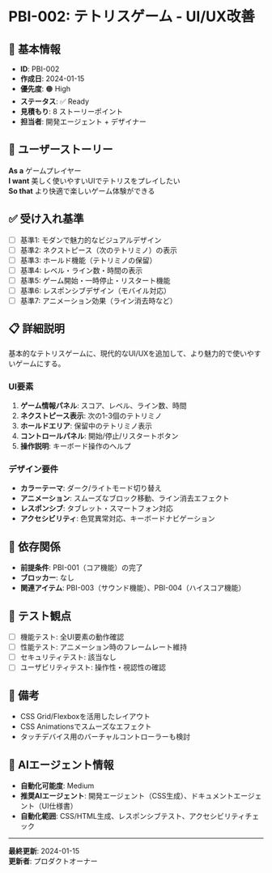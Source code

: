 # PBI-002: テトリスゲーム - UI/UX改善

## 📝 基本情報
- **ID**: PBI-002
- **作成日**: 2024-01-15
- **優先度**: 🟠 High
- **ステータス**: ✅ Ready
- **見積もり**: 8 ストーリーポイント
- **担当者**: 開発エージェント + デザイナー

## 📖 ユーザーストーリー
**As a** ゲームプレイヤー  
**I want** 美しく使いやすいUIでテトリスをプレイしたい  
**So that** より快適で楽しいゲーム体験ができる

## ✅ 受け入れ基準
- [ ] 基準1: モダンで魅力的なビジュアルデザイン
- [ ] 基準2: ネクストピース（次のテトリミノ）の表示
- [ ] 基準3: ホールド機能（テトリミノの保留）
- [ ] 基準4: レベル・ライン数・時間の表示
- [ ] 基準5: ゲーム開始・一時停止・リスタート機能
- [ ] 基準6: レスポンシブデザイン（モバイル対応）
- [ ] 基準7: アニメーション効果（ライン消去時など）

## 📋 詳細説明
基本的なテトリスゲームに、現代的なUI/UXを追加して、より魅力的で使いやすいゲームにする。

### UI要素
1. **ゲーム情報パネル**: スコア、レベル、ライン数、時間
2. **ネクストピース表示**: 次の1-3個のテトリミノ
3. **ホールドエリア**: 保留中のテトリミノ表示
4. **コントロールパネル**: 開始/停止/リスタートボタン
5. **操作説明**: キーボード操作のヘルプ

### デザイン要件
- **カラーテーマ**: ダーク/ライトモード切り替え
- **アニメーション**: スムーズなブロック移動、ライン消去エフェクト
- **レスポンシブ**: タブレット・スマートフォン対応
- **アクセシビリティ**: 色覚異常対応、キーボードナビゲーション

## 🔗 依存関係
- **前提条件**: PBI-001（コア機能）の完了
- **ブロッカー**: なし
- **関連アイテム**: PBI-003（サウンド機能）、PBI-004（ハイスコア機能）

## 🧪 テスト観点
- [ ] 機能テスト: 全UI要素の動作確認
- [ ] 性能テスト: アニメーション時のフレームレート維持
- [ ] セキュリティテスト: 該当なし
- [ ] ユーザビリティテスト: 操作性・視認性の確認

## 📝 備考
- CSS Grid/Flexboxを活用したレイアウト
- CSS Animationsでスムーズなエフェクト
- タッチデバイス用のバーチャルコントローラーも検討

## 🤖 AIエージェント情報
- **自動化可能度**: Medium
- **推奨AIエージェント**: 開発エージェント（CSS生成）、ドキュメントエージェント（UI仕様書）
- **自動化範囲**: CSS/HTML生成、レスポンシブテスト、アクセシビリティチェック

---
**最終更新**: 2024-01-15  
**更新者**: プロダクトオーナー 